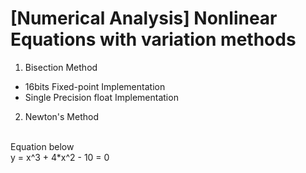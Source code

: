 # [Numerical Analysis] Nonlinear Equations with variation methods
1. Bisection Method
- 16bits Fixed-point Implementation
- Single Precision float Implementation
2. Newton's Method
<br>
Equation below
<br>
y = x^3 + 4*x^2 - 10 = 0
<br>
